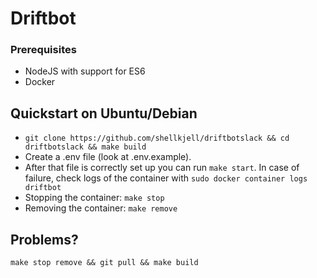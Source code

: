 # Driftbot

### Prerequisites
* NodeJS with support for ES6
* Docker

## Quickstart on Ubuntu/Debian
* `git clone https://github.com/shellkjell/driftbotslack && cd driftbotslack && make build`
* Create a .env file (look at .env.example). 
* After that file is correctly set up you can run `make start`. In case of failure, check logs of the container with `sudo docker container logs driftbot`
* Stopping the container: `make stop`
* Removing the container: `make remove`

## Problems?
`make stop remove && git pull && make build`
